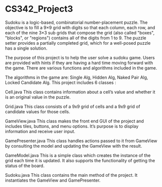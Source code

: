 # CS342_Project3

Sudoku is a logic-based, combinatorial number-placement puzzle. The objective is to fill a 9×9 grid with digits
so that each column, each row, and each of the nine 3×3 sub grids that compose the grid (also called "boxes",
"blocks", or "regions") contains all of the digits from 1 to 9. The puzzle setter provides a partially completed
grid, which for a well-posed puzzle has a single solution.

The purpose of this project is to help the user solve a sudoku game. Users are provided with hints if they are
having a hard time moving forward with the game.  There are various functions and algorithms included in the
game. 

The algorithms in the game are: Single Alg, Hidden Alg, Naked Pair Alg, Locked Candidate Alg.
This project includes 6 classes :

Cell.java
This class contains information about a cell’s value and whether it is an original value in the puzzle.

Grid.java
This class consists of a 9x9 grid of cells and a 9x9 grid of candidate values for those cells.

GameView.java
This class makes the front end GUI of the project and includes tiles, buttons, and menu options. It’s purpose is
to display information and receive user input.

GamePresenter.java
This class handles actions passed to it from GameView by consulting the model and updating the GameView with the
result.

GameModel.java
This is a simple class which creates the instance of the grid each time it is updated. It also supports the
functionality of getting the status of the board.

Sudoku.java	
This class contains the main method of the project. It instantiates the GameView and GamePresenter.
